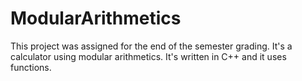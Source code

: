 # ModularArithmetics
This project was assigned for the end of the semester grading. It's a calculator using modular arithmetics.
It's written in C++ and it uses functions. 
